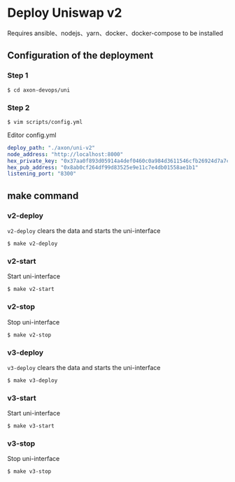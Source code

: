 # Deploy Uniswap v2
Requires ansible、nodejs、yarn、docker、docker-compose to be installed 
## Configuration of the deployment

### Step 1
```shell
$ cd axon-devops/uni
```

### Step 2
```shell
$ vim scripts/config.yml
```
Editor config.yml
```yml
deploy_path: "./axon/uni-v2"                                                            # deploy path
node_address: "http://localhost:8000"                                                   # Axon node address
hex_private_key: "0x37aa0f893d05914a4def0460c0a984d3611546cfb26924d7a7ca6e0db9950a2d"   # Your private key
hex_pub_address: "0x8ab0cf264df99d83525e9e11c7e4db01558ae1b1"                           # Your public key
listening_port: "8300"                                                                  # listening port
```

## make command

### v2-deploy
`v2-deploy` clears the data and starts the uni-interface
```shell
$ make v2-deploy
```

### v2-start
Start uni-interface 
```shell
$ make v2-start
```

### v2-stop
Stop uni-interface 
```shell
$ make v2-stop
```

### v3-deploy
`v3-deploy` clears the data and starts the uni-interface
```shell
$ make v3-deploy
```

### v3-start
Start uni-interface 
```shell
$ make v3-start
```

### v3-stop
Stop uni-interface 
```shell
$ make v3-stop
```
